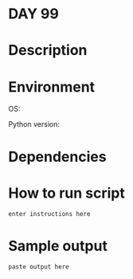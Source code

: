
# DAY 99

# Description

# Environment
OS:

Python version:

# Dependencies

# How to run script
```
enter instructions here
```

# Sample output
```
paste output here
```
